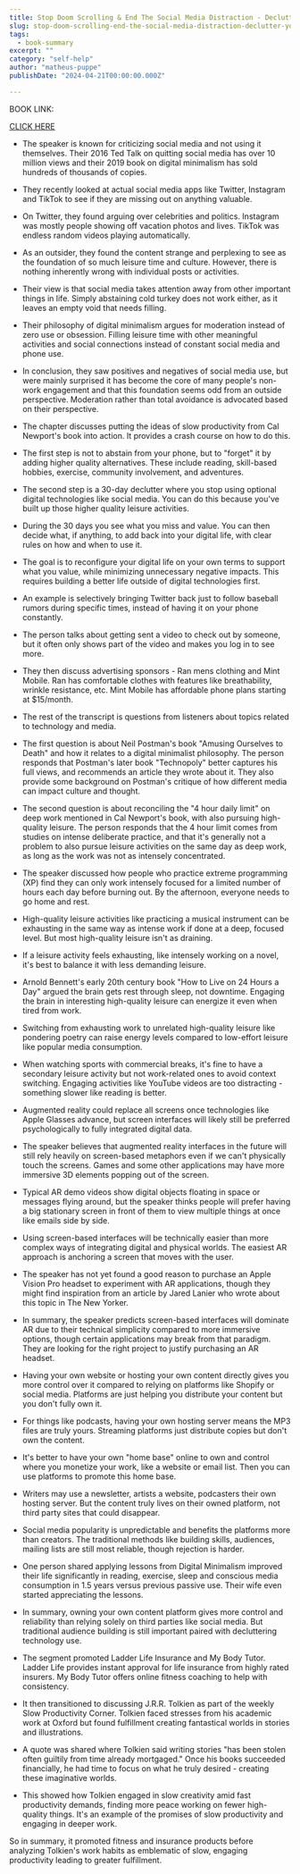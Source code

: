 ```yaml
---
title: Stop Doom Scrolling & End The Social Media Distraction - Declutter Your Life Today  Cal Newport - Inglês (gerada automaticamente)
slug: stop-doom-scrolling-end-the-social-media-distraction-declutter-your-life-today-cal-newport-inglês-gerada-automaticamente-
tags: 
  - book-summary
excerpt: ""
category: "self-help"
author: "matheus-puppe"
publishDate: "2024-04-21T00:00:00.000Z"

---
```


BOOK LINK:

[CLICK HERE](https://www.amazon.com/gp/search?ie=UTF8&tag=matheuspupp0a-20&linkCode=ur2&linkId=4410b525877ab397377c2b5e60711c1a&camp=1789&creative=9325&index=books&keywords=stop-doom-scrolling-end-the-social-media-distraction-declutter-your-life-today-cal-newport-inglês-gerada-automaticamente-)



 

- The speaker is known for criticizing social media and not using it themselves. Their 2016 Ted Talk on quitting social media has over 10 million views and their 2019 book on digital minimalism has sold hundreds of thousands of copies. 

- They recently looked at actual social media apps like Twitter, Instagram and TikTok to see if they are missing out on anything valuable. 

- On Twitter, they found arguing over celebrities and politics. Instagram was mostly people showing off vacation photos and lives. TikTok was endless random videos playing automatically.

- As an outsider, they found the content strange and perplexing to see as the foundation of so much leisure time and culture. However, there is nothing inherently wrong with individual posts or activities. 

- Their view is that social media takes attention away from other important things in life. Simply abstaining cold turkey does not work either, as it leaves an empty void that needs filling. 

- Their philosophy of digital minimalism argues for moderation instead of zero use or obsession. Filling leisure time with other meaningful activities and social connections instead of constant social media and phone use.

- In conclusion, they saw positives and negatives of social media use, but were mainly surprised it has become the core of many people's non-work engagement and that this foundation seems odd from an outside perspective. Moderation rather than total avoidance is advocated based on their perspective.

 

- The chapter discusses putting the ideas of slow productivity from Cal Newport's book into action. It provides a crash course on how to do this. 

- The first step is not to abstain from your phone, but to "forget" it by adding higher quality alternatives. These include reading, skill-based hobbies, exercise, community involvement, and adventures. 

- The second step is a 30-day declutter where you stop using optional digital technologies like social media. You can do this because you've built up those higher quality leisure activities. 

- During the 30 days you see what you miss and value. You can then decide what, if anything, to add back into your digital life, with clear rules on how and when to use it. 

- The goal is to reconfigure your digital life on your own terms to support what you value, while minimizing unnecessary negative impacts. This requires building a better life outside of digital technologies first.

- An example is selectively bringing Twitter back just to follow baseball rumors during specific times, instead of having it on your phone constantly.

 

- The person talks about getting sent a video to check out by someone, but it often only shows part of the video and makes you log in to see more. 

- They then discuss advertising sponsors - Ran mens clothing and Mint Mobile. Ran has comfortable clothes with features like breathability, wrinkle resistance, etc. Mint Mobile has affordable phone plans starting at $15/month. 

- The rest of the transcript is questions from listeners about topics related to technology and media. 

- The first question is about Neil Postman's book "Amusing Ourselves to Death" and how it relates to a digital minimalist philosophy. The person responds that Postman's later book "Technopoly" better captures his full views, and recommends an article they wrote about it. They also provide some background on Postman's critique of how different media can impact culture and thought.

- The second question is about reconciling the "4 hour daily limit" on deep work mentioned in Cal Newport's book, with also pursuing high-quality leisure. The person responds that the 4 hour limit comes from studies on intense deliberate practice, and that it's generally not a problem to also pursue leisure activities on the same day as deep work, as long as the work was not as intensely concentrated.

 

- The speaker discussed how people who practice extreme programming (XP) find they can only work intensely focused for a limited number of hours each day before burning out. By the afternoon, everyone needs to go home and rest. 

- High-quality leisure activities like practicing a musical instrument can be exhausting in the same way as intense work if done at a deep, focused level. But most high-quality leisure isn't as draining. 

- If a leisure activity feels exhausting, like intensely working on a novel, it's best to balance it with less demanding leisure. 

- Arnold Bennett's early 20th century book "How to Live on 24 Hours a Day" argued the brain gets rest through sleep, not downtime. Engaging the brain in interesting high-quality leisure can energize it even when tired from work. 

- Switching from exhausting work to unrelated high-quality leisure like pondering poetry can raise energy levels compared to low-effort leisure like popular media consumption. 

- When watching sports with commercial breaks, it's fine to have a secondary leisure activity but not work-related ones to avoid context switching. Engaging activities like YouTube videos are too distracting - something slower like reading is better.

- Augmented reality could replace all screens once technologies like Apple Glasses advance, but screen interfaces will likely still be preferred psychologically to fully integrated digital data.

 

- The speaker believes that augmented reality interfaces in the future will still rely heavily on screen-based metaphors even if we can't physically touch the screens. Games and some other applications may have more immersive 3D elements popping out of the screen.

- Typical AR demo videos show digital objects floating in space or messages flying around, but the speaker thinks people will prefer having a big stationary screen in front of them to view multiple things at once like emails side by side. 

- Using screen-based interfaces will be technically easier than more complex ways of integrating digital and physical worlds. The easiest AR approach is anchoring a screen that moves with the user.

- The speaker has not yet found a good reason to purchase an Apple Vision Pro headset to experiment with AR applications, though they might find inspiration from an article by Jared Lanier who wrote about this topic in The New Yorker.

- In summary, the speaker predicts screen-based interfaces will dominate AR due to their technical simplicity compared to more immersive options, though certain applications may break from that paradigm. They are looking for the right project to justify purchasing an AR headset.

 

- Having your own website or hosting your own content directly gives you more control over it compared to relying on platforms like Shopify or social media. Platforms are just helping you distribute your content but you don't fully own it. 

- For things like podcasts, having your own hosting server means the MP3 files are truly yours. Streaming platforms just distribute copies but don't own the content. 

- It's better to have your own "home base" online to own and control where you monetize your work, like a website or email list. Then you can use platforms to promote this home base.

- Writers may use a newsletter, artists a website, podcasters their own hosting server. But the content truly lives on their owned platform, not third party sites that could disappear. 

- Social media popularity is unpredictable and benefits the platforms more than creators. The traditional methods like building skills, audiences, mailing lists are still most reliable, though rejection is harder. 

- One person shared applying lessons from Digital Minimalism improved their life significantly in reading, exercise, sleep and conscious media consumption in 1.5 years versus previous passive use. Their wife even started appreciating the lessons. 

- In summary, owning your own content platform gives more control and reliability than relying solely on third parties like social media. But traditional audience building is still important paired with decluttering technology use.

 

- The segment promoted Ladder Life Insurance and My Body Tutor. Ladder Life provides instant approval for life insurance from highly rated insurers. My Body Tutor offers online fitness coaching to help with consistency. 

- It then transitioned to discussing J.R.R. Tolkien as part of the weekly Slow Productivity Corner. Tolkien faced stresses from his academic work at Oxford but found fulfillment creating fantastical worlds in stories and illustrations. 

- A quote was shared where Tolkien said writing stories "has been stolen often guiltily from time already mortgaged." Once his books succeeded financially, he had time to focus on what he truly desired - creating these imaginative worlds. 

- This showed how Tolkien engaged in slow creativity amid fast productivity demands, finding more peace working on fewer high-quality things. It's an example of the promises of slow productivity and engaging in deeper work.

So in summary, it promoted fitness and insurance products before analyzing Tolkien's work habits as emblematic of slow, engaging productivity leading to greater fulfillment.